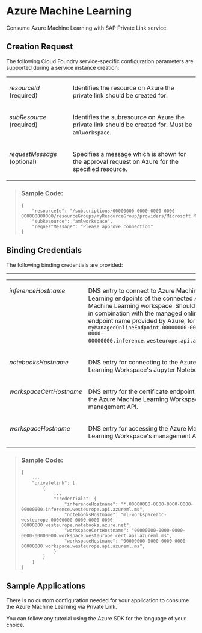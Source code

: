<!-- loio3421f1fc47254c8187c31ba2a2d7d0aa -->

# Azure Machine Learning

Consume Azure Machine Learning with SAP Private Link service.



<a name="loio3421f1fc47254c8187c31ba2a2d7d0aa__section_p4x_qvv_fwb"/>

## Creation Request

The following Cloud Foundry service-specific configuration parameters are supported during a service instance creation:


<table>
<tr>
<td valign="top">

*resourceId* \(required\)

</td>
<td valign="top">

Identifies the resource on Azure the private link should be created for.

</td>
</tr>
<tr>
<td valign="top">

*subResource* \(required\)

</td>
<td valign="top">

Identifies the subresource on Azure the private link should be created for. Must be `amlworkspace`.

</td>
</tr>
<tr>
<td valign="top">

*requestMessage* \(optional\)

</td>
<td valign="top">

Specifies a message which is shown for the approval request on Azure for the specified resource.

</td>
</tr>
</table>

> ### Sample Code:  
> ```
> {
>     "resourceId": "/subscriptions/00000000-0000-0000-0000-000000000000/resourceGroups/myResourceGroup/providers/Microsoft.MachineLearningServices/workspaces/myAmlWorkspace",
>     "subResource": "amlworkspace",
>     "requestMessage": "Please approve connection"
> }
> ```



<a name="loio3421f1fc47254c8187c31ba2a2d7d0aa__section_es3_gwv_fwb"/>

## Binding Credentials

The following binding credentials are provided:

****


<table>
<tr>
<td valign="top">

*inferenceHostname*

</td>
<td valign="top">

DNS entry to connect to Azure Machine Learning endpoints of the connected Azure Machine Learning workspace. Should be used in combination with the managed online endpoint name provided by Azure, for example, `myManagedOnlineEndpoint.00000000-0000-0000-0000-00000000.inference.westeurope.api.azureml.ms`.

</td>
</tr>
<tr>
<td valign="top">

*notebooksHostname*

</td>
<td valign="top">

DNS entry for connecting to the Azure Machine Learning Workspace's Jupyter Notebooks.

</td>
</tr>
<tr>
<td valign="top">

*workspaceCertHostname*

</td>
<td valign="top">

DNS entry for the certificate endpoint to access the Azure Machine Learning Workspace's management API.

</td>
</tr>
<tr>
<td valign="top">

*workspaceHostname*

</td>
<td valign="top">

DNS entry for accessing the Azure Machine Learning Workspace's management API.

</td>
</tr>
</table>

> ### Sample Code:  
> ```
> {
>     ...
>     "privatelink": [
>         {
>             ...
>             "credentials": {
>                 "inferenceHostname": "*.00000000-0000-0000-0000-00000000.inference.westeurope.api.azureml.ms",
>                 "notebooksHostname": "ml-workspaceabc-westeurope-00000000-0000-0000-0000-00000000.westeurope.notebooks.azure.net",
>                 "workspaceCertHostname": "00000000-0000-0000-0000-00000000.workspace.westeurope.cert.api.azureml.ms",
>                 "workspaceHostname": "00000000-0000-0000-0000-00000000.workspace.westeurope.api.azureml.ms",
>             }
>         }
>     ]
> }
> ```



<a name="loio3421f1fc47254c8187c31ba2a2d7d0aa__section_vcc_wwv_fwb"/>

## Sample Applications

There is no custom configuration needed for your application to consume the Azure Machine Learning via Private Link.

You can follow any tutorial using the Azure SDK for the language of your choice.

